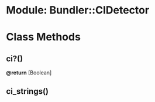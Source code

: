 # Module: Bundler::CIDetector
    



# Class Methods
## ci?() [](#method-c-ci?)
**@return** [Boolean] 

## ci_strings() [](#method-c-ci_strings)

